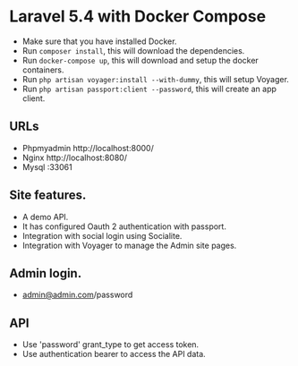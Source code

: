 # Laravel 5.4 with Docker Compose

- Make sure that you have installed Docker.
- Run `composer install`, this will download the dependencies.
- Run `docker-compose up`, this will download and setup the docker containers.
- Run `php artisan voyager:install --with-dummy`, this will setup Voyager.
- Run `php artisan passport:client --password`, this will create an app client.

## URLs

- Phpmyadmin http://localhost:8000/
- Nginx http://localhost:8080/
- Mysql :33061

## Site features.

- A demo API.
- It has configured Oauth 2 authentication with passport.
- Integration with social login using Socialite.
- Integration with Voyager to manage the Admin site pages.

## Admin login.

- admin@admin.com/password

## API
- Use 'password' grant_type to get access token.
- Use authentication bearer to access the API data.


